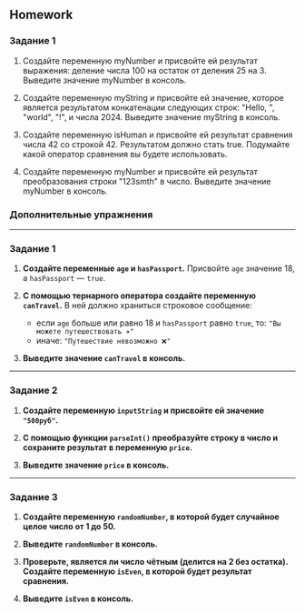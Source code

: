 ##  Homework

### Задание 1

1. Создайте переменную myNumber и присвойте ей результат выражения: деление числа 100 на остаток от деления 25 на 3. Выведите значение myNumber в консоль.

2. Создайте переменную myString и присвойте ей значение, которое является результатом конкатенации следующих строк: "Hello, ", "world", "!", и числа 2024. Выведите значение myString в консоль.

3. Создайте переменную isHuman и присвойте ей результат сравнения числа 42 со строкой 42. Результатом должно стать true. Подумайте какой оператор сравнения вы будете использовать.

4. Создайте переменную myNumber и присвойте ей результат преобразования строки "123smth" в число. Выведите значение myNumber в консоль.


### Дополнительные упражнения

---

### **Задание 1**

1. **Создайте переменные `age` и `hasPassport`.**
   Присвойте `age` значение 18, а `hasPassport` — `true`.

2. **С помощью тернарного оператора создайте переменную `canTravel`.**
   В ней должно храниться строковое сообщение:

   * если `age` больше или равно 18 и `hasPassport` равно `true`, то:
     `"Вы можете путешествовать ✈️"`
   * иначе:
     `"Путешествие невозможно ❌"`

3. **Выведите значение `canTravel` в консоль.**

---

### **Задание 2**

1. **Создайте переменную `inputString` и присвойте ей значение `"500руб"`.**

2. **С помощью функции `parseInt()` преобразуйте строку в число и сохраните результат в переменную `price`.**

3. **Выведите значение `price` в консоль.**

---

### **Задание 3**

1. **Создайте переменную `randomNumber`, в которой будет случайное целое число от 1 до 50.**

2. **Выведите `randomNumber` в консоль.**

3. **Проверьте, является ли число чётным (делится на 2 без остатка). Создайте переменную `isEven`, в которой будет результат сравнения.**

4. **Выведите `isEven` в консоль.**








